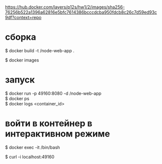 https://hub.docker.com/layers/p12s/hw1/2/images/sha256-76256b522a1396a62816e5bfc7614386bcccdcba950fdcb8c26c7d59ed93c9df?context=repo
  
# сборка
$ docker build -t <your username>/node-web-app .  
  
$ docker images  
  
# запуск  
$ docker run -p 49160:8080 -d <your username>/node-web-app  
$ docker ps  
$ docker logs <container_id>  

# войти в контейнер в интерактивном режиме  
$ docker exec -it <container id> /bin/bash  
  
$ curl -i localhost:49160  
  